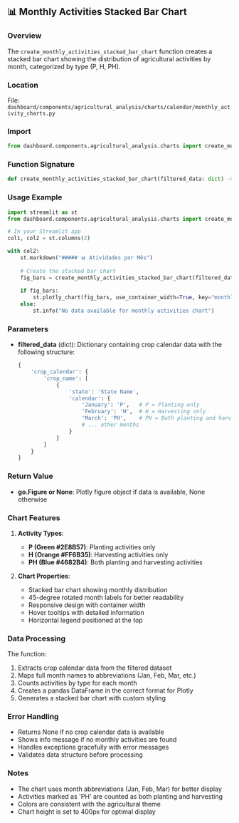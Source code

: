 ## 📊 Monthly Activities Stacked Bar Chart

### Overview
The `create_monthly_activities_stacked_bar_chart` function creates a stacked bar chart showing the distribution of agricultural activities by month, categorized by type (P, H, PH).

### Location
File: `dashboard/components/agricultural_analysis/charts/calendar/monthly_activity_charts.py`

### Import
```python
from dashboard.components.agricultural_analysis.charts import create_monthly_activities_stacked_bar_chart
```

### Function Signature
```python
def create_monthly_activities_stacked_bar_chart(filtered_data: dict) -> Optional[go.Figure]:
```

### Usage Example
```python
import streamlit as st
from dashboard.components.agricultural_analysis.charts import create_monthly_activities_stacked_bar_chart

# In your Streamlit app
col1, col2 = st.columns(2)

with col2:
    st.markdown("##### 📊 Atividades por Mês")
    
    # Create the stacked bar chart
    fig_bars = create_monthly_activities_stacked_bar_chart(filtered_data)
    
    if fig_bars:
        st.plotly_chart(fig_bars, use_container_width=True, key="monthly_activities_bars")
    else:
        st.info("No data available for monthly activities chart")
```

### Parameters
- **filtered_data** (dict): Dictionary containing crop calendar data with the following structure:
  ```python
  {
      'crop_calendar': {
          'crop_name': [
              {
                  'state': 'State Name',
                  'calendar': {
                      'January': 'P',   # P = Planting only
                      'February': 'H',  # H = Harvesting only
                      'March': 'PH',    # PH = Both planting and harvesting
                      # ... other months
                  }
              }
          ]
      }
  }
  ```

### Return Value
- **go.Figure or None**: Plotly figure object if data is available, None otherwise

### Chart Features
1. **Activity Types**:
   - **P (Green #2E8B57)**: Planting activities only
   - **H (Orange #FF6B35)**: Harvesting activities only  
   - **PH (Blue #4682B4)**: Both planting and harvesting activities

2. **Chart Properties**:
   - Stacked bar chart showing monthly distribution
   - 45-degree rotated month labels for better readability
   - Responsive design with container width
   - Hover tooltips with detailed information
   - Horizontal legend positioned at the top

### Data Processing
The function:
1. Extracts crop calendar data from the filtered dataset
2. Maps full month names to abbreviations (Jan, Feb, Mar, etc.)
3. Counts activities by type for each month
4. Creates a pandas DataFrame in the correct format for Plotly
5. Generates a stacked bar chart with custom styling

### Error Handling
- Returns None if no crop calendar data is available
- Shows info message if no monthly activities are found
- Handles exceptions gracefully with error messages
- Validates data structure before processing

### Notes
- The chart uses month abbreviations (Jan, Feb, Mar) for better display
- Activities marked as 'PH' are counted as both planting and harvesting
- Colors are consistent with the agricultural theme
- Chart height is set to 400px for optimal display
